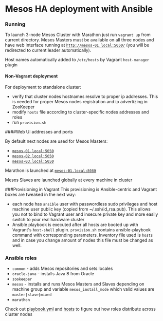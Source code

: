 # Mesos HA deployment with Ansible

### Running
To launch 3-node Mesos Cluster with Marathon just run `vagrant up` from current directory. Mesos Masters must be 
available on all three nodes and have web interface running at [`http://mesos-01.local:5050/`](http://mesos-01.local:5050/) (you will be redirected to
current leader automatically).

Host names automatically added to `/etc/hosts` by Vagrant `host-manager` plugin

#### Non-Vagrant deployment

For deployment to standalone cluster:

  * verify that cluster nodes hostnames resolve to proper ip addresses. 
  This is needed for proper Mesos nodes registration and ip advertizing in ZooKeeper
  * modify `hosts` file according to cluster-specific nodes addresses and roles
  * run `provision.sh`

####Web UI addresses and ports

By default next nodes are used for Mesos Masters:

 * [`mesos-01.local:5050`](http://mesos-01.local:5050/)
 * [`mesos-02.local:5050`](http://mesos-02.local:5050/)
 * [`mesos-03.local:5050`](http://mesos-03.local:5050/)

Marathon is launched at [`mesos-01.local:8080`](http://mesos-01.local:8080/)

Mesos Slaves are launched globally at every machine in cluster

###Provisioning in Vagrant
This provisioning is Ansible-centric and Vagrant boxes are tweaked in the next way:

 * each node has `ansible` user with passwordless sudo privileges and host machine user public key (copied 
 from ~/.ssh/id_rsa.pub). This allows you not to bind to Vagrant user and insecure private key and more easily switch 
 to your real hardware cluster
 * Ansible playbook is executed after all hosts are booted up with Vagrant's `host-shell` plugin. `provision.sh` 
 contains ansible-playbook command with corresponding parameters. Inventory file used is `hosts` and in case you change 
   amount of nodes this file must be changed as well.
   
   
### Ansible roles
 * `common` - adds Mesos repositories and sets locales
 * `oracle-java` - installs Java 8 from Oracle
 * `zookeeper`
 * `mesos` - installs and runs Mesos Masters and Slaves depending on machine group and variable `mesos_install_mode` 
 which valid values are `master|slave|mixed`
 * `marathon`
 
Check out [playbook.yml](playbook.yml) and [hosts](hosts) to figure out how roles distribute across cluster nodes
 
